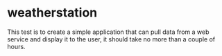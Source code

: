 weatherstation
==============

This test is to create a simple application that can pull data from a web service and display it to the user, it should take no more than a couple of hours. 
